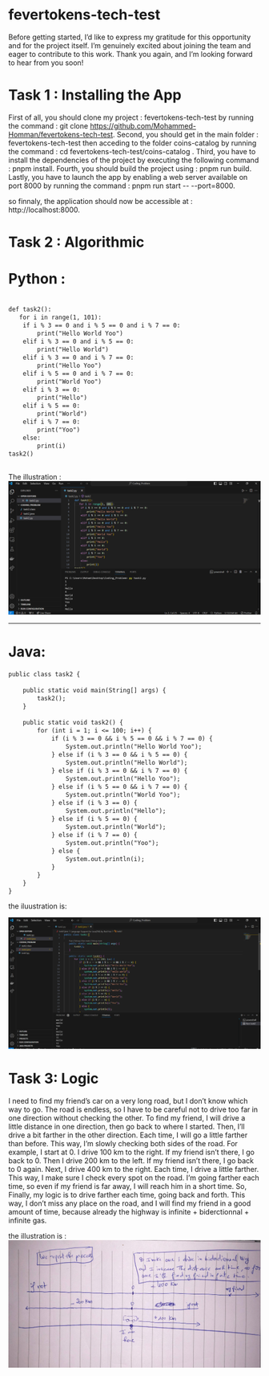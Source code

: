 # fevertokens-tech-test

Before getting started, I’d like to express my gratitude for this opportunity and for the project itself. I’m genuinely excited about joining the team and eager to contribute to this work. Thank you again, and I’m looking forward to hear from you soon!

# Task 1 : Installing the App

First of all, you should clone my project : fevertokens-tech-test by running the command : git clone https://github.com/Mohammed-Homman/fevertokens-tech-test.
Second, you should get in the main folder : fevertokens-tech-test then acceding to the folder coins-catalog by running the command : cd fevertokens-tech-test/coins-catalog .
Third, you have to install the dependencies of the project by executing the following command : pnpm install.
Fourth, you should build the project using : pnpm run build.
Lastly, you have to launch the app by enabling a web server available on port 8000 by running the command : pnpm run start -- --port=8000.

so finnaly, the application should now be accessible at : http://localhost:8000.

# Task 2 : Algorithmic

# Python :

```

def task2():
   for i in range(1, 101):
    if i % 3 == 0 and i % 5 == 0 and i % 7 == 0:
        print("Hello World Yoo")
    elif i % 3 == 0 and i % 5 == 0:
        print("Hello World")
    elif i % 3 == 0 and i % 7 == 0:
        print("Hello Yoo")
    elif i % 5 == 0 and i % 7 == 0:
        print("World Yoo")
    elif i % 3 == 0:
        print("Hello")
    elif i % 5 == 0:
        print("World")
    elif i % 7 == 0:
        print("Yoo")
    else:
        print(i)
task2()


```

The illustration :
![alt text](/coins-catalog/public/task2_python.png)

---

# Java:

```
public class task2 {

    public static void main(String[] args) {
        task2();
    }

    public static void task2() {
        for (int i = 1; i <= 100; i++) {
            if (i % 3 == 0 && i % 5 == 0 && i % 7 == 0) {
                System.out.println("Hello World Yoo");
            } else if (i % 3 == 0 && i % 5 == 0) {
                System.out.println("Hello World");
            } else if (i % 3 == 0 && i % 7 == 0) {
                System.out.println("Hello Yoo");
            } else if (i % 5 == 0 && i % 7 == 0) {
                System.out.println("World Yoo");
            } else if (i % 3 == 0) {
                System.out.println("Hello");
            } else if (i % 5 == 0) {
                System.out.println("World");
            } else if (i % 7 == 0) {
                System.out.println("Yoo");
            } else {
                System.out.println(i);
            }
        }
    }
}

```

the iluustration is:

![alt text](/coins-catalog/public/task2_java.png)

# Task 3: Logic

I need to find my friend’s car on a very long road, but I don’t know which way to go. The road is endless, so I have to be careful not to drive too far in one direction without checking the other.
To find my friend, I will drive a little distance in one direction, then go back to where I started. Then, I’ll drive a bit farther in the other direction. Each time, I will go a little farther than before. This way, I’m slowly checking both sides of the road.
For example, I start at 0. I drive 100 km to the right. If my friend isn’t there, I go back to 0. Then I drive 200 km to the left. If my friend isn’t there, I go back to 0 again. Next, I drive 400 km to the right. Each time, I drive a little farther.
This way, I make sure I check every spot on the road. I’m going farther each time, so even if my friend is far away, I will reach him in a short time.
So, Finally, my logic is to drive farther each time, going back and forth. This way, I don’t miss any place on the road, and I will find my friend in a good amount of time, because already the highway is infinite + biderctionnal + infinite gas.

the illustration is :
![alt text](/coins-catalog/public/task3_illustration.jpg)
